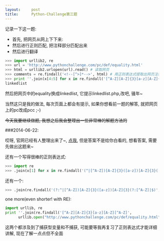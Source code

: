 ```yaml
---
layout:     post
title:      Python-Challenge第三题
---
```


记录一下这一题:

* 首先, 把网页从网上下下来:
* 然后进行正则匹配, 把注释部分匹配出来
* 然后进行翻译

```python
>>> import urllib2, re
>>> url = 'http://www.pythonchallenge.com/pc/def/equality.html'
>>> html = urllib2.urlopen(url).read() # 读取网页
>>> comments = re.findall('<!--[^>]*-->', html) # 用正则表达式提取出网页注释
>>> print ''.join(x[4:5] for x in re.findall('[^A-Z][A-Z]{3}[a-z][A-Z]{3}[^A-Z]', ''.join(content)))
linkedlist
```

然后把网页中的equality换成linkedlist, 它提示linkedlist.php,改吧, 骚年~

当然这只是我的做法, 每次页面上都会有提示, 如果你想看前一题的解答, 就把网页上的pc改成pcc ;-) 

~~今天我要继续做题, 我想之后我会整理出一些非常棒的解题方法的~~

###2014-06-22:

哎呀, 官网已经有人整理出来了~, [点我](http://wiki.pythonchallenge.com/index.php?title=Level3:Main_Page), 但是答案不是给你白看的, 想看答案, 需要先做出这题来~ 

还有一个写得很棒的正则表达式:

```python
>>> import re
>>> .join(x[1] for x in re.findall('(^|[^A-Z])[A-Z]{3}([a-z])[A-Z]{3}([^A-Z]|$)', text))
```

还有一个:

```python
>>> .join(re.findall('(?:^|[^A-Z])[A-Z]{3}([a-z])[A-Z]{3}(?:[^A-Z]|$)',text))
```

one more(even shorter! with RE):

```python
import urllib, re
print ''.join(re.findall('[^A-Z][A-Z]{3}[a-z][A-Z][^A-Z]', 
      urllib.open("http://www.pythonchallenge.com/pc/def/equality.html").read()))
```


这两个都涉及到了捕获型变量和不捕获, 可能要等我再复习了正则表达式才能详细讲解, 现在了解一点点但不全面
